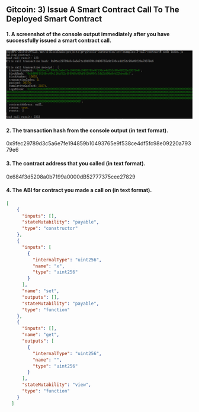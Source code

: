 ## Gitcoin: 3) Issue A Smart Contract Call To The Deployed Smart Contract

#### 1. A screenshot of the console output immediately after you have successfully issued a smart contract call.
![alt text](1.png)
#### 2. The transaction hash from the console output (in text format).
0x9fec29789d3c5a6e7fe194859b10493765e9f538ce4df5fc98e09220a79379e6
#### 3. The contract address that you called (in text format).
0x684f3d5208a0b7199a0000dB52777375cee27829
#### 4. The ABI for contract you made a call on (in text format).
```json
[
    {
      "inputs": [],
      "stateMutability": "payable",
      "type": "constructor"
    },
    {
      "inputs": [
        {
          "internalType": "uint256",
          "name": "x",
          "type": "uint256"
        }
      ],
      "name": "set",
      "outputs": [],
      "stateMutability": "payable",
      "type": "function"
    },
    {
      "inputs": [],
      "name": "get",
      "outputs": [
        {
          "internalType": "uint256",
          "name": "",
          "type": "uint256"
        }
      ],
      "stateMutability": "view",
      "type": "function"
    }
  ]
```

